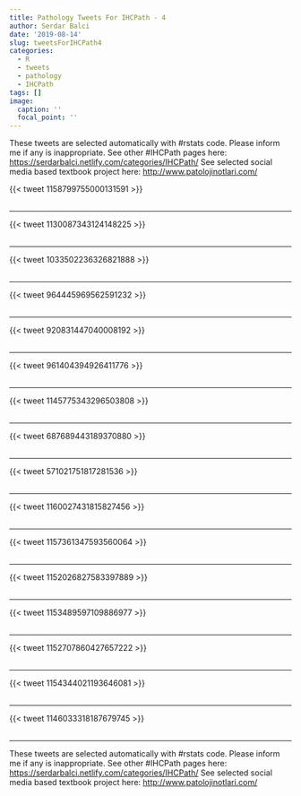 ```yaml
---
title: Pathology Tweets For IHCPath - 4
author: Serdar Balci
date: '2019-08-14'
slug: tweetsForIHCPath4
categories:
  - R
  - tweets
  - pathology
  - IHCPath
tags: []
image:
  caption: ''
  focal_point: ''
---
```



These tweets are selected automatically with #rstats code. Please inform me if any is inappropriate.
See other #IHCPath pages here: https://serdarbalci.netlify.com/categories/IHCPath/ 
See selected social media based textbook project here: http://www.patolojinotlari.com/

{{< tweet 1158799755000131591 >}}
<br>
<br>
<hr>
{{< tweet 1130087343124148225 >}}
<br>
<br>
<hr>
{{< tweet 1033502236326821888 >}}
<br>
<br>
<hr>
{{< tweet 964445969562591232 >}}
<br>
<br>
<hr>
{{< tweet 920831447040008192 >}}
<br>
<br>
<hr>
{{< tweet 961404394926411776 >}}
<br>
<br>
<hr>
{{< tweet 1145775343296503808 >}}
<br>
<br>
<hr>
{{< tweet 687689443189370880 >}}
<br>
<br>
<hr>
{{< tweet 571021751817281536 >}}
<br>
<br>
<hr>
{{< tweet 1160027431815827456 >}}
<br>
<br>
<hr>
{{< tweet 1157361347593560064 >}}
<br>
<br>
<hr>
{{< tweet 1152026827583397889 >}}
<br>
<br>
<hr>
{{< tweet 1153489597109886977 >}}
<br>
<br>
<hr>
{{< tweet 1152707860427657222 >}}
<br>
<br>
<hr>
{{< tweet 1154344021193646081 >}}
<br>
<br>
<hr>
{{< tweet 1146033318187679745 >}}
<br>
<br>
<hr>


These tweets are selected automatically with #rstats code. Please inform me if any is inappropriate.
See other #IHCPath pages here: https://serdarbalci.netlify.com/categories/IHCPath/ 
See selected social media based textbook project here: http://www.patolojinotlari.com/

